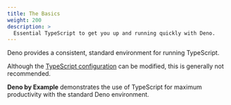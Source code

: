 ```yaml
---
title: The Basics
weight: 200
description: >
  Essential TypeScript to get you up and running quickly with Deno.
---
```


Deno provides a consistent, standard environment for running TypeScript.

Although the
[TypeScript configuration](https://deno.land/manual@v1.12.2/typescript/configuration)
can be modified, this is generally not recommended.

**Deno by Example** demonstrates the use of TypeScript for maximum productivity
with the standard Deno environment.
